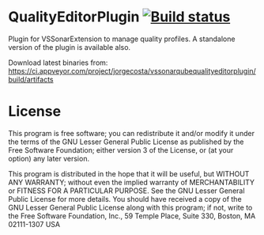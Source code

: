 QualityEditorPlugin [![Build status](https://ci.appveyor.com/api/projects/status/ej9loegehd743voj?svg=true)](https://ci.appveyor.com/project/jorgecosta/qualityprofileeditorplugin)
==============================

Plugin for VSSonarExtension to manage quality profiles. A standalone version of the plugin is available also.

Download latest binaries from: https://ci.appveyor.com/project/jorgecosta/vssonarqubequalityeditorplugin/build/artifacts


License
==============================



This program is free software; you can redistribute it and/or modify it under the terms of the GNU Lesser General Public License as published by the Free Software Foundation; either version 3 of the License, or (at your option) any later version.

This program is distributed in the hope that it will be useful, but WITHOUT ANY WARRANTY; without even the implied warranty of MERCHANTABILITY or FITNESS FOR A PARTICULAR PURPOSE. See the GNU Lesser General Public License for more details. You should have received a copy of the GNU Lesser General Public License along with this program; if not, write to the Free Software Foundation, Inc., 59 Temple Place, Suite 330, Boston, MA 02111-1307 USA
